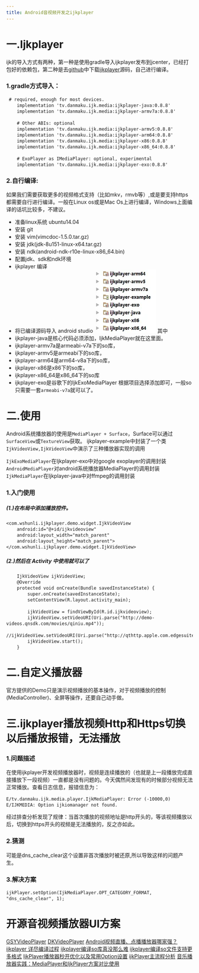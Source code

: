 ```yaml
---
title: Android音视频开发之ijkplayer
---
```


# 一.Ijkplayer
ijk的导入方式有两种，第一种是使用gradle导入ijkplayer发布到jcenter，已经打包好的依赖包，第二种是去[github](https://links.jianshu.com/go?to=https%3A%2F%2Fgithub.com)中下载[ijkplayer](https://links.jianshu.com/go?to=https%3A%2F%2Fgithub.com%2FBilibili%2Fijkplayer)源码，自己进行编译。
### 1.gradle方式导入：
```
 # required, enough for most devices.
    implementation 'tv.danmaku.ijk.media:ijkplayer-java:0.8.8' 
    implementation 'tv.danmaku.ijk.media:ijkplayer-armv7a:0.8.8'

    # Other ABIs: optional
    implementation 'tv.danmaku.ijk.media:ijkplayer-armv5:0.8.8'
    implementation 'tv.danmaku.ijk.media:ijkplayer-arm64:0.8.8'
    implementation 'tv.danmaku.ijk.media:ijkplayer-x86:0.8.8'
    implementation 'tv.danmaku.ijk.media:ijkplayer-x86_64:0.8.8'

    # ExoPlayer as IMediaPlayer: optional, experimental
    implementation 'tv.danmaku.ijk.media:ijkplayer-exo:0.8.8' 
```
### 2.自行编译:
如果我们需要获取更多的视频格式支持（比如mkv，rmvb等）,或是要支持https都需要自行进行编译。一般在Linux os或是Mac Os上进行编译，Windows上面编译的话坑比较多，不建议。
- 准备linux系统 ubuntu14.04
- 安装 git
- 安装 vim(vimcdoc-1.5.0.tar.gz)
- 安装 jdk(jdk-8u151-linux-x64.tar.gz)
- 安装 ndk(android-ndk-r10e-linux-x86_64.bin)
- 配置jdk、sdk和ndk环境
- ijkplayer 编译
- 将已编译源码导入 android studio
![编译完成以后的目录结构](/images/da16c24d80d3da779f1a4cc01820bbf1.webp)
其中
- ijkplayer-java是核心代码必须添加，IjkMediaPlayer就在这里面。
- ijkplayer-armv7a是armeabi-v7a下的so库，
- ijkplayer-armv5是armeabi下的so库，
- ijkplayer-arm64是arm64-v8a下的so库，
- ijkplayer-x86是x86下的so库，
- ijkplayer-x86_64是x86_64下的so库
- ijkplayer-exo是谷歌下的IjkExoMediaPlayer
根据项目选择添加即可，一般so只需要一套``armeabi-v7a``就可以了。
# 二.使用
Android系统播放器的使用是``MediaPlayer + Surface``，Surface可以通过``SurfaceView``或``TextureView``获取。
ijkplayer-example中封装了一个类``IjkVideoView,IjkVideoView``中演示了三种播放器实现的调用

``IjkExoMediaPlayer``在Ijkplayer-exo中对google exoplayer的调用封装
``AndroidMediaPlayer``对android系统播放器MediaPlayer的调用封装
``IjkMediaPlayer``在Ijkplayer-java中对ffmpeg的调用封装

### 1.入门使用
##### (1.)在布局中添加播放控件。
```
<com.wshunli.ijkplayer.demo.widget.IjkVideoView
    android:id="@+id/ijkvideoview"
    android:layout_width="match_parent"
    android:layout_height="match_parent">
</com.wshunli.ijkplayer.demo.widget.IjkVideoView>
```
##### (2.)然后在 Activity 中使用就可以了
```
    IjkVideoView ijkVideoView;
    @Override
    protected void onCreate(Bundle savedInstanceState) {
        super.onCreate(savedInstanceState);
        setContentView(R.layout.activity_main);

        ijkVideoView = findViewById(R.id.ijkvideoview);
        ijkVideoView.setVideoURI(Uri.parse("http://demo-videos.qnsdk.com/movies/qiniu.mp4"));
        //ijkVideoView.setVideoURI(Uri.parse("http://qthttp.apple.com.edgesuite.net/1010qwoeiuryfg/sl.m3u8"));
        ijkVideoView.start();
    }
```
# 二.自定义播放器
官方提供的Demo只是演示视频播放的基本操作，对于视频播放的控制(MediaController)、全屏等操作，还要自己动手做。

# 三.ijkplayer播放视频Http和Https切换以后播放报错，无法播放
### 1.问题描述
在使用ijkplayer开发视频播放器时，视频是连续播放的（也就是上一段播放完成直接播放下一段视频）一直都是没有问题的。今天偶然间发现有的时候部分视频无法正常播放。查看日志信息，报错信息为：
```
E/tv.danmaku.ijk.media.player.IjkMediaPlayer: Error (-10000,0)
E/IJKMEDIA: Option ijkiomanager not found.
```
经过排查分析发现了规律：当首次播放的视频地址是http开头的，等该视频播放以后，切换到https开头的视频是无法播放的，反之亦如此。
### 2.猜测
可能是dns_cache_clear这个设置非首次播放时被还原,所以导致这样的问题产生。
### 3.解决方案
```
ijkPlayer.setOption(IjkMediaPlayer.OPT_CATEGORY_FORMAT, "dns_cache_clear", 1);
```

# 开源音视频播放器UI方案
[GSYVideoPlayer](https://github.com/CarGuo/GSYVideoPlayer)
[DKVideoPlayer](https://github.com/Doikki/DKVideoPlayer)
[Android视频直播、点播播放器哪家强？](https://www.jianshu.com/p/5dd4db66ae69)
[ijkplayer 详尽编译过程](https://blog.csdn.net/junhuahouse/article/details/79194069)
[ijkplayer编译so库真没那么难](https://blog.csdn.net/coder_pig/article/details/79134625)
[ijkplayer编译so文件支持更多格式](https://jessiekate.gitee.io/2019/02/16/IjkplayerSo/)
[IjkPlayer播放器秒开优化以及常用Option设置](https://www.jianshu.com/p/843c86a9e9ad)
[ijkPlayer主流程分析](https://www.jianshu.com/p/a11c724c5b2b)
[音乐播放器实践：MediaPlayer和IjkPlayer方案对比使用](https://kevinwu.cn/p/bdcf2466/#%E5%9C%A8Android%E7%B3%BB%E7%BB%9F%E4%B8%AD%E6%92%AD%E6%94%BE%E5%A3%B0%E9%9F%B3)

